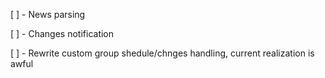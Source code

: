 [ ] - News parsing

[ ] - Changes notification

[ ] - Rewrite custom group shedule/chnges handling, current realization is awful
